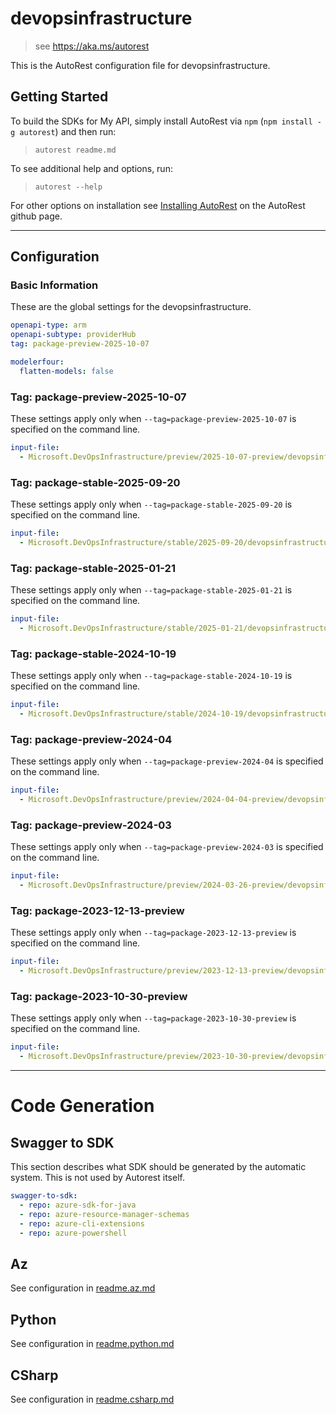 # devopsinfrastructure

> see https://aka.ms/autorest

This is the AutoRest configuration file for devopsinfrastructure.

## Getting Started

To build the SDKs for My API, simply install AutoRest via `npm` (`npm install -g autorest`) and then run:

> `autorest readme.md`

To see additional help and options, run:

> `autorest --help`

For other options on installation see [Installing AutoRest](https://aka.ms/autorest/install) on the AutoRest github page.

---

## Configuration

### Basic Information

These are the global settings for the devopsinfrastructure.

``` yaml
openapi-type: arm
openapi-subtype: providerHub
tag: package-preview-2025-10-07
```

``` yaml
modelerfour:
  flatten-models: false
```

### Tag: package-preview-2025-10-07

These settings apply only when `--tag=package-preview-2025-10-07` is specified on the command line.

```yaml $(tag) == 'package-preview-2025-10-07'
input-file:
  - Microsoft.DevOpsInfrastructure/preview/2025-10-07-preview/devopsinfrastructure.json
```

### Tag: package-stable-2025-09-20

These settings apply only when `--tag=package-stable-2025-09-20` is specified on the command line.

```yaml $(tag) == 'package-stable-2025-09-20'
input-file:
  - Microsoft.DevOpsInfrastructure/stable/2025-09-20/devopsinfrastructure.json
```

### Tag: package-stable-2025-01-21

These settings apply only when `--tag=package-stable-2025-01-21` is specified on the command line.

```yaml $(tag) == 'package-stable-2025-01-21'
input-file:
  - Microsoft.DevOpsInfrastructure/stable/2025-01-21/devopsinfrastructure.json
```

### Tag: package-stable-2024-10-19

These settings apply only when `--tag=package-stable-2024-10-19` is specified on the command line.

```yaml $(tag) == 'package-stable-2024-10-19'
input-file:
  - Microsoft.DevOpsInfrastructure/stable/2024-10-19/devopsinfrastructure.json
```

### Tag: package-preview-2024-04

These settings apply only when `--tag=package-preview-2024-04` is specified on the command line.

```yaml $(tag) == 'package-preview-2024-04'
input-file:
  - Microsoft.DevOpsInfrastructure/preview/2024-04-04-preview/devopsinfrastructure.json
```

### Tag: package-preview-2024-03

These settings apply only when `--tag=package-preview-2024-03` is specified on the command line.

``` yaml $(tag) == 'package-preview-2024-03'
input-file:
  - Microsoft.DevOpsInfrastructure/preview/2024-03-26-preview/devopsinfrastructure.json
```

### Tag: package-2023-12-13-preview

These settings apply only when `--tag=package-2023-12-13-preview` is specified on the command line.

``` yaml $(tag) == 'package-2023-12-13-preview'
input-file:
  - Microsoft.DevOpsInfrastructure/preview/2023-12-13-preview/devopsinfrastructure.json
```

### Tag: package-2023-10-30-preview

These settings apply only when `--tag=package-2023-10-30-preview` is specified on the command line.

``` yaml $(tag) == 'package-2023-10-30-preview'
input-file:
  - Microsoft.DevOpsInfrastructure/preview/2023-10-30-preview/devopsinfrastructure.json
```

---

# Code Generation

## Swagger to SDK

This section describes what SDK should be generated by the automatic system.
This is not used by Autorest itself.

``` yaml $(swagger-to-sdk)
swagger-to-sdk:
  - repo: azure-sdk-for-java
  - repo: azure-resource-manager-schemas
  - repo: azure-cli-extensions
  - repo: azure-powershell
```

## Az

See configuration in [readme.az.md](./readme.az.md)

## Python

See configuration in [readme.python.md](./readme.python.md)

## CSharp

See configuration in [readme.csharp.md](./readme.csharp.md)
